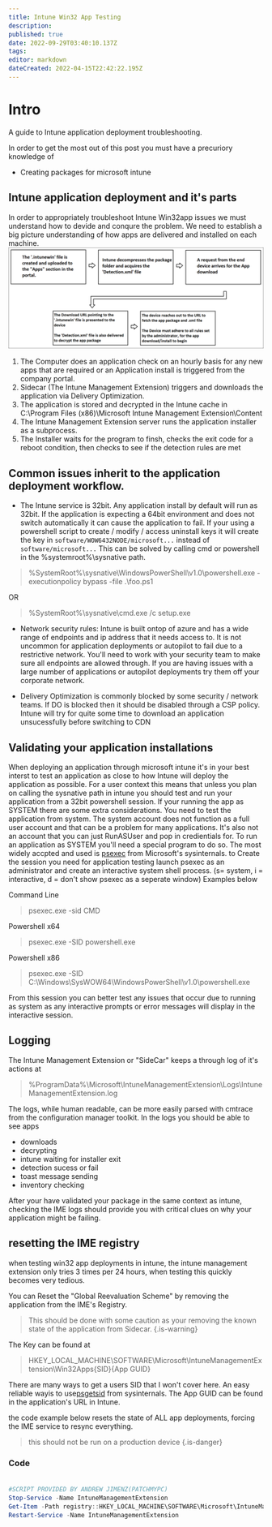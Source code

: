 ```yaml
---
title: Intune Win32 App Testing
description: 
published: true
date: 2022-09-29T03:40:10.137Z
tags: 
editor: markdown
dateCreated: 2022-04-15T22:42:22.195Z
---
```


# Intro

A guide to Intune application deployment troubleshooting.

In order to get the most out of this post you must have a precuriory knowledge of
 
 - Creating packages for microsoft intune
   

## Intune application deployment and it's parts
In order to appropriately troubleshoot Intune Win32app issues we must understand how to devide and conqure the problem. We need to establish a big picture understanding of how apps are delivered and installed on each machine.
![win32-delivery-flow.png](/win32-delivery-flow.png)
 1. The Computer does an application check on an hourly basis for any new apps that are required or an Application install is triggered from the company portal.
 2. Sidecar (The Intune Management Extension) triggers and downloads the application via Delivery Optimization.
 3. The application is stored and decrypted in the Intune cache in C:\Program Files (x86)\Microsoft Intune Management Extension\Content
 4. The Intune Management Extension server runs the application installer as a subprocess.
 5. The Installer waits for the program to finsh, checks the exit code for a reboot condition, then checks to see if the detection rules are met

## Common issues inherit to the application deployment workflow.
- The Intune service is 32bit. Any application install by default will run as 32bit. If the application is expecting a 64bit environment and does not switch automatically it can cause the application to fail. If your using a powershell script to create / modify / access uninstall keys it will create the key in `software/WOW6432NODE/microsoft...` instead of `software/microsoft...` This can be solved by calling cmd or powershell in the %systemroot%\sysnative path.
>%SystemRoot%\sysnative\WindowsPowerShell\v1.0\powershell.exe -executionpolicy bypass -file .\foo.ps1

OR

>%SystemRoot%\sysnative\cmd.exe /c setup.exe


- Network security rules: Intune is built ontop of azure and has a wide range of endpoints and ip address that it needs access to. It is not uncommon for application deployments or autopilot to fail due to a restrictive network. You'll need to work with your security team to make sure all endpoints are allowed through. If you are having issues with a large number of applications or autopilot deployments try them off your corporate network.

- Delivery Optimization is commonly blocked by some security / network teams. If DO is blocked then it should be disabled through a CSP policy. Intune will try for quite some time to download an application unsucessfully before switching to CDN

## Validating your application installations

When deploying an application through microsoft intune it's in your best interst to test an application as close to how Intune will deploy the application as possible. For a user context this means that  unless you plan on calling the sysnative path in intune you should test and run your application from a 32bit powershell session. If your running the app as SYSTEM there are some extra considerations. You need to test the application from system. The system account does not function as a full user account and that can be a problem for many applications. It's also not an account that you can just RunASUser and pop in credientials for. To run an application as SYSTEM you'll need a special program to do so. The most widely accpted and used is [psexec](https://learn.microsoft.com/en-us/sysinternals/downloads/psexec) from Microsoft's sysinternals. to Create the session you need for application testing launch psexec as an administrator and create an interactive system shell process. (s= system, i = interactive, d = don't show psexec as a seperate window) Examples below

Command Line

> psexec.exe -sid CMD

Powershell x64

>psexec.exe -SID powershell.exe

Powershell x86

>psexec.exe -SID C:\Windows\SysWOW64\WindowsPowerShell\v1.0\powershell.exe

From this session you can better test any issues that occur due to running as system as any interactive prompts or error messages will display in the interactive session.


## Logging
The Intune Management Extension or "SideCar" keeps a through log of it's actions at 
> %ProgramData%\Microsoft\IntuneManagementExtension\Logs\IntuneManagementExtension.log

The logs, while human readable, can be more easily parsed with cmtrace from the configuration manager toolkit.
In the logs you should be able to see apps 
- downloads
- decrypting
- intune waiting for installer exit
- detection sucess or fail
- toast message sending
- inventory checking

After your have validated your package in the same context as intune, checking the IME logs should provide you with critical clues on why your application might be failing.



## resetting the IME registry

when testing win32 app deployments in intune, the intune management extension only tries 3 times per 24 hours, when testing this quickly becomes very tedious.

You can Reset the "Global Reevaluation Scheme" by removing the application from the IME's Registry. 
>This should be done with some caution as your removing the known state of the application from Sidecar.
{.is-warning}

The Key can be found at 
>HKEY_LOCAL_MACHINE\SOFTWARE\Microsoft\IntuneManagementExtension\Win32Apps\{SID}\{App GUID}

There are many ways to get a users SID that I won't cover here. 
An easy reliable wayis to use[psgetsid](https://learn.microsoft.com/en-us/sysinternals/downloads/psgetsid) from sysinternals.
The App GUID can be found in the application's URL in Intune.

the code example below resets the state of ALL app deployments, forcing the IME service to resync everything.
> 
> this should not be run on a production device
{.is-danger}


### Code
```powershell

#SCRIPT PROVIDED BY ANDREW JIMENZ(PATCHMYPC)
Stop-Service -Name IntuneManagementExtension
Get-Item -Path registry::HKEY_LOCAL_MACHINE\SOFTWARE\Microsoft\IntuneManagementExtension\win32App* | Remove-Item -Force -Recurse
Restart-Service -Name IntuneManagementExtension
```
